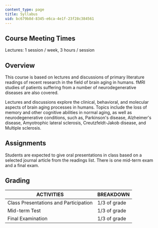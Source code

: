 ```yaml
---
content_type: page
title: Syllabus
uid: bc679b8d-8345-e6ca-4e1f-23f28c384561
---
```


Course Meeting Times
--------------------

Lectures: 1 session / week, 3 hours / session

Overview
--------

This course is based on lectures and discussions of primary literature readings of recent research in the field of brain aging in humans. fMRI studies of patients suffering from a number of neurodegenerative diseases are also covered.

Lectures and discussions explore the clinical, behavioral, and molecular aspects of brain aging processes in humans. Topics include the loss of memory and other cognitive abilities in normal aging, as well as neurodegenerative conditions, such as, Parkinson's disease, Alzheimer's disease, Amyotrophic lateral sclerosis, Creutzfeldt-Jakob disease, and Multiple sclerosis.

Assignments
-----------

Students are expected to give oral presentations in class based on a selected journal article from the readings list. There is one mid-term exam and a final exam.

Grading
-------

| ACTIVITIES | BREAKDOWN |
| --- | --- |
| Class Presentations and Participation | 1/3 of grade |
| Mid-term Test | 1/3 of grade |
| Final Examination | 1/3 of grade